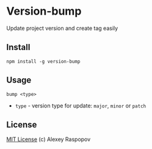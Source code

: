 # Version-bump

Update project version and create tag easily

## Install

	npm install -g version-bump

## Usage

	bump <type>

 * `type` - version type for update: `major`, `minor` or `patch`

## License

[MIT License](http://en.wikipedia.org/wiki/MIT_License) (c) Alexey Raspopov
